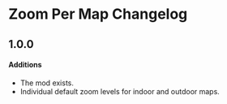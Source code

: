 ﻿# Zoom Per Map Changelog

## 1.0.0
#### Additions
* The mod exists.
* Individual default zoom levels for indoor and outdoor maps.
